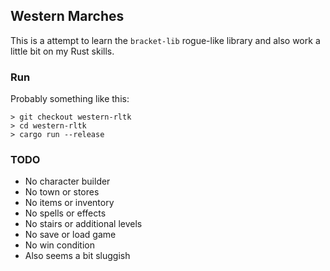 ## Western Marches

This is a attempt to learn the `bracket-lib` rogue-like library and also work a little bit on my Rust skills.

### Run

Probably something like this:

```
> git checkout western-rltk
> cd western-rltk
> cargo run --release
```

### TODO

* No character builder
* No town or stores
* No items or inventory
* No spells or effects
* No stairs or additional levels
* No save or load game
* No win condition
* Also seems a bit sluggish
